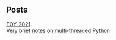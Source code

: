 ## Posts

[EOY-2021](./post/EOY-2021).  
[Very brief notes on multi-threaded Python](./post/multi_threaded_python)
